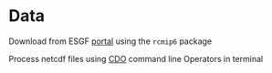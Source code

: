 <!-- README.md is generated from README.Rmd. Please edit that file -->

# Data

Download from ESGF [portal](https://esgf-node.llnl.gov/search/cmip6/)
using the `rcmip6` package

Process netcdf files using
[CDO](https://code.mpimet.mpg.de/projects/cdo) command line Operators in
terminal
